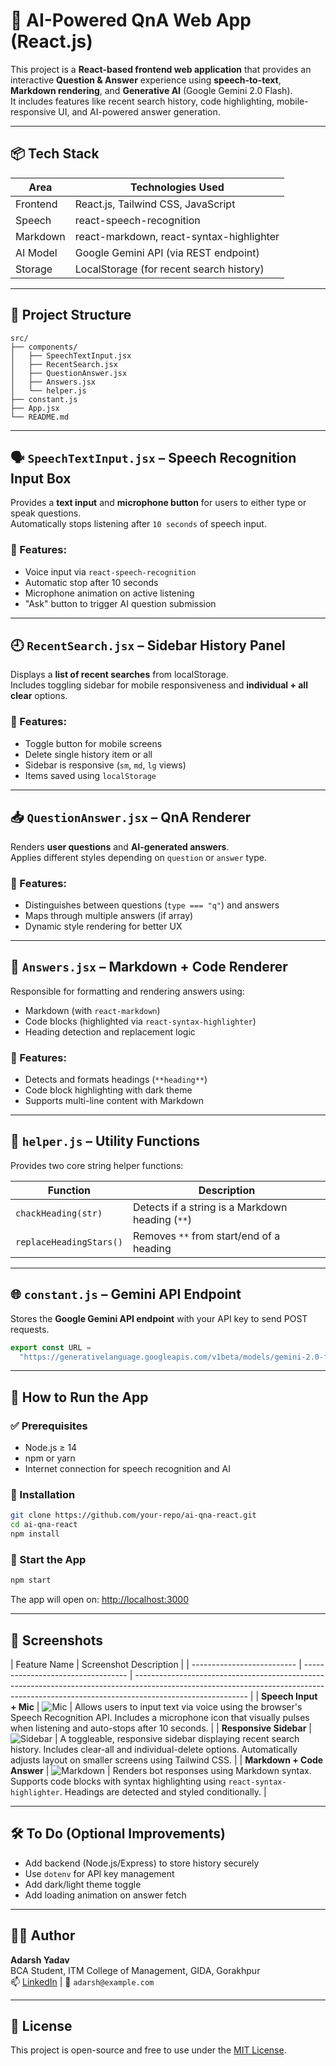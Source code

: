 # 🧠 AI-Powered QnA Web App (React.js)

This project is a **React-based frontend web application** that provides an interactive **Question & Answer** experience using **speech-to-text**, **Markdown rendering**, and **Generative AI** (Google Gemini 2.0 Flash).  
It includes features like recent search history, code highlighting, mobile-responsive UI, and AI-powered answer generation.

---

## 📦 Tech Stack

| Area     | Technologies Used                        |
| -------- | ---------------------------------------- |
| Frontend | React.js, Tailwind CSS, JavaScript       |
| Speech   | react-speech-recognition                 |
| Markdown | react-markdown, react-syntax-highlighter |
| AI Model | Google Gemini API (via REST endpoint)    |
| Storage  | LocalStorage (for recent search history) |

---

## 🧩 Project Structure

```
src/
├── components/
│   ├── SpeechTextInput.jsx
│   ├── RecentSearch.jsx
│   ├── QuestionAnswer.jsx
│   ├── Answers.jsx
│   └── helper.js
├── constant.js
├── App.jsx
└── README.md
```

---

## 🗣️ `SpeechTextInput.jsx` – Speech Recognition Input Box

Provides a **text input** and **microphone button** for users to either type or speak questions.  
Automatically stops listening after `10 seconds` of speech input.

### 🔹 Features:

- Voice input via `react-speech-recognition`
- Automatic stop after 10 seconds
- Microphone animation on active listening
- "Ask" button to trigger AI question submission

---

## 🕘 `RecentSearch.jsx` – Sidebar History Panel

Displays a **list of recent searches** from localStorage.  
Includes toggling sidebar for mobile responsiveness and **individual + all clear** options.

### 🔹 Features:

- Toggle button for mobile screens
- Delete single history item or all
- Sidebar is responsive (`sm`, `md`, `lg` views)
- Items saved using `localStorage`

---

## 📥 `QuestionAnswer.jsx` – QnA Renderer

Renders **user questions** and **AI-generated answers**.  
Applies different styles depending on `question` or `answer` type.

### 🔹 Features:

- Distinguishes between questions (`type === "q"`) and answers
- Maps through multiple answers (if array)
- Dynamic style rendering for better UX

---

## 📘 `Answers.jsx` – Markdown + Code Renderer

Responsible for formatting and rendering answers using:

- Markdown (with `react-markdown`)
- Code blocks (highlighted via `react-syntax-highlighter`)
- Heading detection and replacement logic

### 🔹 Features:

- Detects and formats headings (`**heading**`)
- Code block highlighting with dark theme
- Supports multi-line content with Markdown

---

## 🧠 `helper.js` – Utility Functions

Provides two core string helper functions:

| Function                | Description                                      |
| ----------------------- | ------------------------------------------------ |
| `chackHeading(str)`     | Detects if a string is a Markdown heading (`**`) |
| `replaceHeadingStars()` | Removes `**` from start/end of a heading         |

---

## 🌐 `constant.js` – Gemini API Endpoint

Stores the **Google Gemini API endpoint** with your API key to send POST requests.

```js
export const URL =
  "https://generativelanguage.googleapis.com/v1beta/models/gemini-2.0-flash:generateContent?key=YOUR_API_KEY";
```



---

## 🧪 How to Run the App

### ✅ Prerequisites

- Node.js ≥ 14
- npm or yarn
- Internet connection for speech recognition and AI

### 🔧 Installation

```bash
git clone https://github.com/your-repo/ai-qna-react.git
cd ai-qna-react
npm install
```

### 🚀 Start the App

```bash
npm start
```

The app will open on: [http://localhost:3000](http://localhost:3000)

---

## 📸 Screenshots

| Feature Name               | Screenshot Description             |
| -------------------------- | ---------------------------------- | ---------------------------------------------------------------------------------------------------------------------------------------------------------------------------------------- |
| **Speech Input + Mic**     | ![Mic](./assets/mic.png)           | Allows users to input text via voice using the browser's Speech Recognition API. Includes a microphone icon that visually pulses when listening and auto-stops after 10 seconds.         |
| **Responsive Sidebar**     | ![Sidebar](./assets/sidebar.png)   | A toggleable, responsive sidebar displaying recent search history. Includes clear-all and individual-delete options. Automatically adjusts layout on smaller screens using Tailwind CSS. |
| **Markdown + Code Answer** | ![Markdown](./assets/markdown.png) | Renders bot responses using Markdown syntax. Supports code blocks with syntax highlighting using `react-syntax-highlighter`. Headings are detected and styled conditionally.             |

---

## 🛠️ To Do (Optional Improvements)

- Add backend (Node.js/Express) to store history securely
- Use `dotenv` for API key management
- Add dark/light theme toggle
- Add loading animation on answer fetch

---

## 👨‍💻 Author

**Adarsh Yadav**  
BCA Student, ITM College of Management, GIDA, Gorakhpur  
📫 [LinkedIn](https://www.linkedin.com/in/adarsh-yadav) | 📧 `adarsh@example.com`

---

## 📄 License

This project is open-source and free to use under the [MIT License](./LICENSE).
